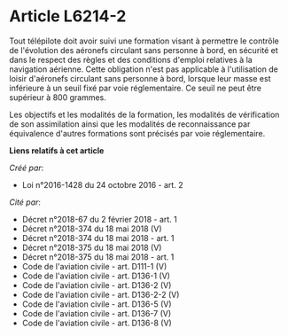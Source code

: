 # Article L6214-2

Tout télépilote doit avoir suivi une formation visant à permettre le contrôle de l'évolution des aéronefs circulant sans
personne à bord, en sécurité et dans le respect des règles et des conditions d'emploi relatives à la navigation aérienne.
Cette obligation n'est pas applicable à l'utilisation de loisir d'aéronefs circulant sans personne à bord, lorsque leur masse
est inférieure à un seuil fixé par voie réglementaire. Ce seuil ne peut être supérieur à 800 grammes. 

Les objectifs et les modalités de la formation, les modalités de vérification de son assimilation ainsi que les modalités de
reconnaissance par équivalence d'autres formations sont précisés par voie réglementaire.

**Liens relatifs à cet article**

_Créé par_:

  - Loi n°2016-1428 du 24 octobre 2016 - art. 2

_Cité par_:

  - Décret n°2018-67 du 2 février 2018 - art. 1
  - Décret n°2018-374 du 18 mai 2018 (V)
  - Décret n°2018-374 du 18 mai 2018 - art. 1
  - Décret n°2018-375 du 18 mai 2018 (V)
  - Décret n°2018-375 du 18 mai 2018 - art. 1
  - Code de l'aviation civile - art. D111-1 (V)
  - Code de l'aviation civile - art. D136-1 (V)
  - Code de l'aviation civile - art. D136-2 (V)
  - Code de l'aviation civile - art. D136-2-2 (V)
  - Code de l'aviation civile - art. D136-5 (V)
  - Code de l'aviation civile - art. D136-7 (V)
  - Code de l'aviation civile - art. D136-8 (V)
